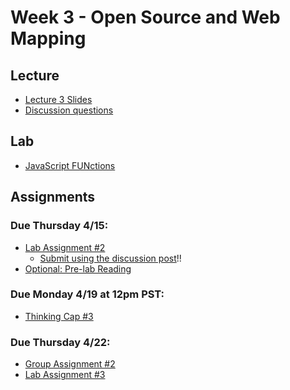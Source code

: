 # Week 3 - Open Source and Web Mapping

## Lecture
- [Lecture 3 Slides](./Materials/AA191_S_W3_Lecture_3.pdf)
- [Discussion questions](https://docs.google.com/document/d/1GKPtq2InLOzfvzO9mf9I9r8zVsCEMWXpdnb298hvXaU/edit
)

## Lab
- [JavaScript FUNctions](./Lab/readme.md)

## Assignments
### Due Thursday 4/15:
- [Lab Assignment #2](../Week_2/Materials/lab_assignment.md)
  - [Submit using the discussion post](../Guides/submit.md)!! 
- [Optional: Pre-lab Reading](./Materials/pre-lab.md)

### Due Monday 4/19 at 12pm PST:
- [Thinking Cap #3](https://github.com/albertkun/21S-ASIAAM-191A/discussions/90)


### Due Thursday 4/22:
- [Group Assignment #2](../Week_2/Materials/group_assigment_2.md)
- [Lab Assignment #3](./Materials/lab_assignment.md)


